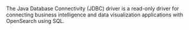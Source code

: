 The Java Database Connectivity (JDBC) driver is a read-only driver for connecting business intelligence and data visualization applications with OpenSearch using SQL.